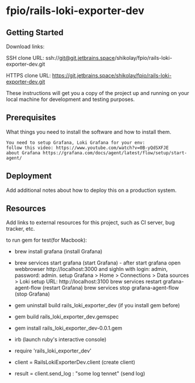 # fpio/rails-loki-exporter-dev



## Getting Started

Download links:

SSH clone URL: ssh://git@git.jetbrains.space/shikolay/fpio/rails-loki-exporter-dev.git

HTTPS clone URL: https://git.jetbrains.space/shikolay/fpio/rails-loki-exporter-dev.git



These instructions will get you a copy of the project up and running on your local machine for development and testing purposes.

## Prerequisites

What things you need to install the software and how to install them.

```
You need to setup Grafana, Loki Grafana for your env: 
follow this video: https://www.youtube.com/watch?v=0B-yQdSXFJE
about Grafana https://grafana.com/docs/agent/latest/flow/setup/start-agent/
```

## Deployment

Add additional notes about how to deploy this on a production system.

## Resources

Add links to external resources for this project, such as CI server, bug tracker, etc.


to run gem for test(for Macbook): 
 - brew install grafana (install Grafana) 
 - brew services start grafana (start Grafana) - 
    after start grafana open webbrowser http://localhost:3000 and sighIn with login: admin, password: admin.
    setup Grafana > Home > Connections > Data sources > Loki
    setup URL: http://localhost:3100
    brew services restart grafana-agent-flow (restart Grafana)
    brew services stop grafana-agent-flow (stop Grafana)
    


 - gem uninstall build rails_loki_exporter_dev (if you install gem before)
 - gem build rails_loki_exporter_dev.gemspec
 - gem install rails_loki_exporter_dev-0.0.1.gem
 - irb (launch ruby's interactive console)

 - require 'rails_loki_exporter_dev'
 - client = RailsLokiExporterDev.client (create client)
 - result = client.send_log : "some log tennet" (send log)

